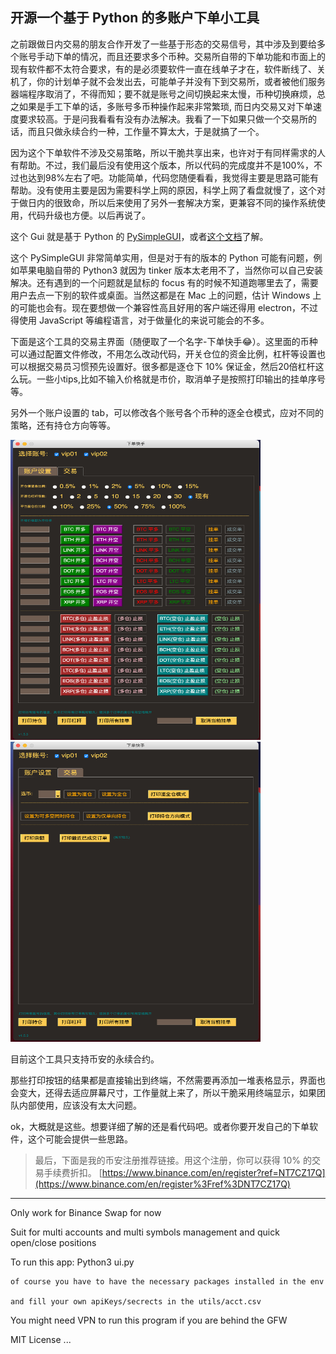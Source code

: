 


## 开源一个基于 Python 的多账户下单小工具

之前跟做日内交易的朋友合作开发了一些基于形态的交易信号，其中涉及到要给多个账号手动下单的情况，而且还要求多个币种。交易所自带的下单功能和市面上的现有软件都不太符合要求，有的是必须要软件一直在线单子才在，软件断线了、关机了，你的计划单子就不会发出去，可能单子并没有下到交易所，或者被他们服务器端程序取消了，不得而知；要不就是账号之间切换起来太慢，币种切换麻烦，总之如果是手工下单的话，多账号多币种操作起来非常繁琐, 而日内交易又对下单速度要求较高。于是问我看看有没有办法解决。我看了一下如果只做一个交易所的话，而且只做永续合约一种，工作量不算太大，于是就搞了一个。

因为这个下单软件不涉及交易策略，所以干脆共享出来，也许对于有同样需求的人有帮助。不过，我们最后没有使用这个版本，所以代码的完成度并不是100%，不过也达到98%左右了吧。功能简单，代码您随便看看，我觉得主要是思路可能有帮助。没有使用主要是因为需要科学上网的原因，科学上网了看盘就慢了，这个对于做日内的很致命，所以后来使用了另外一套解决方案，更兼容不同的操作系统使用，代码升级也方便。以后再说了。

这个 Gui 就是基于 Python 的 [PySimpleGUI](http://github.com/PySimpleGUI/PySimpleGUI)，或者[这个文档](https://pysimplegui.readthedocs.io/en/latest/)了解。


这个 PySimpleGUI 非常简单实用，但是对于有的版本的 Python 可能有问题，例如苹果电脑自带的 Python3 就因为 tinker 版本太老用不了，当然你可以自己安装解决。还有遇到的一个问题就是鼠标的 focus 有的时候不知道跑哪里去了，需要用户去点一下别的软件或桌面。当然这都是在 Mac 上的问题，估计 Windows 上的可能也会有。现在要想做一个兼容性高且好用的客户端还得用 electron，不过得使用 JavaScript 等编程语言，对于做量化的来说可能会的不多。

下面是这个工具的交易主界面（随便取了一个名字-下单快手😂）。这里面的币种可以通过配置文件修改，不用怎么改动代码，开关仓位的资金比例，杠杆等设置也可以根据交易员习惯预先设置好。很多都是逐仓下 10% 保证金，然后20倍杠杆这么玩。一些小tips,比如不输入价格就是市价，取消单子是按照打印输出的挂单序号等。

另外一个账户设置的 tab，可以修改各个账号各个币种的逐全仓模式，应对不同的策略，还有持仓方向等等。

<p float="center">
    <img src="./static/orc-gui1.jpg" width="400" height="480"/> 
    &nbsp;&nbsp;&nbsp;&nbsp;
    <img src="./static/orc-gui2.jpg" width="400" height="480"/>
</p>

目前这个工具只支持币安的永续合约。

那些打印按钮的结果都是直接输出到终端，不然需要再添加一堆表格显示，界面也会变大，还得去适应屏幕尺寸，工作量就上来了，所以干脆采用终端显示，如果团队内部使用，应该没有太大问题。

ok，大概就是这些。想要详细了解的还是看代码吧。或者你要开发自己的下单软件，这个可能会提供一些思路。

> 最后，下面是我的币安注册推荐链接。用这个注册，你可以获得 10% 的交易手续费折扣。
> [https://www.binance.com/en/register?ref=NT7CZ17Q](https://www.binance.com/en/register%3Fref%3DNT7CZ17Q)

-----

Only work for Binance Swap for now

Suit for multi accounts and multi symbols management and quick open/close positions

To run this app: 
    Python3 ui.py

    of course you have to have the necessary packages installed in the env

    and fill your own apiKeys/secrects in the utils/acct.csv

You might need VPN to run this program if you are behind the GFW

MIT License
...